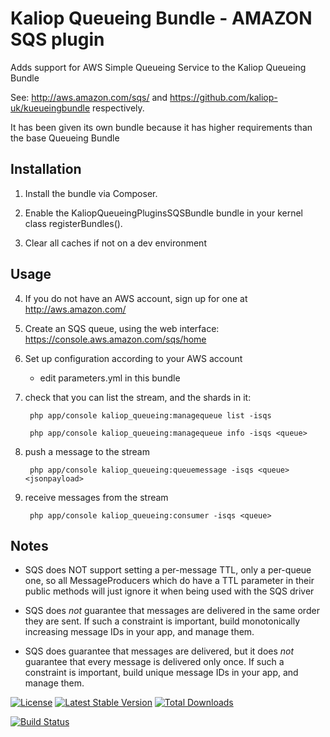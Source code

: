 # Kaliop Queueing Bundle - AMAZON SQS plugin

Adds support for AWS Simple Queueing Service to the Kaliop Queueing Bundle

See: http://aws.amazon.com/sqs/ and https://github.com/kaliop-uk/kueueingbundle respectively.

It has been given its own bundle because it has higher requirements than the base Queueing Bundle


## Installation

1. Install the bundle via Composer.

2. Enable the KaliopQueueingPluginsSQSBundle bundle in your kernel class registerBundles().

3. Clear all caches if not on a dev environment


## Usage

4. If you do not have an AWS account, sign up for one at http://aws.amazon.com/

5. Create an SQS queue, using the web interface: https://console.aws.amazon.com/sqs/home

6. Set up configuration according to your AWS account

    - edit parameters.yml in this bundle
 
7. check that you can list the stream, and the shards in it:
 
        php app/console kaliop_queueing:managequeue list -isqs
        
        php app/console kaliop_queueing:managequeue info -isqs <queue>

8. push a message to the stream 

        php app/console kaliop_queueing:queuemessage -isqs <queue> <jsonpayload>
        
9. receive messages from the stream

        php app/console kaliop_queueing:consumer -isqs <queue>


## Notes

* SQS does NOT support setting a per-message TTL, only a per-queue one, so all MessageProducers which do have a TTL
    parameter in their public methods will just ignore it when being used with the SQS driver

* SQS does *not* guarantee that messages are delivered in the same order they are sent.
    If such a constraint is important, build monotonically increasing message IDs in your app, and manage them.

* SQS does guarantee that messages are delivered, but it does *not* guarantee that every message is delivered only once.
    If such a constraint is important, build unique message IDs in your app, and manage them. 


[![License](https://poser.pugx.org/kaliop/queueingbundle-sqs/license)](https://packagist.org/packages/kaliop/queueingbundle-sqs)
[![Latest Stable Version](https://poser.pugx.org/kaliop/queueingbundle-sqs/v/stable)](https://packagist.org/packages/kaliop/queueingbundle-sqs)
[![Total Downloads](https://poser.pugx.org/kaliop/queueingbundle-sqs/downloads)](https://packagist.org/packages/kaliop/queueingbundle-sqs)

[![Build Status](https://travis-ci.org/kaliop-uk/queueingbundle-sqs.svg?branch=master)](https://travis-ci.org/kaliop-uk/queueingbundle-sqs)
